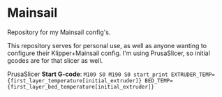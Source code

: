 # Mainsail
Repository for my Mainsail config's.

This repository serves for personal use, as well as anyone wanting to configure their Klipper+Mainsail config.
I'm using PrusaSlicer, so initial gcodes are for that slicer as well.

PrusaSlicer **Start G-code**:
`M109 S0
M190 S0
start_print EXTRUDER_TEMP={first_layer_temperature[initial_extruder]} BED_TEMP={first_layer_bed_temperature[initial_extruder]}`
